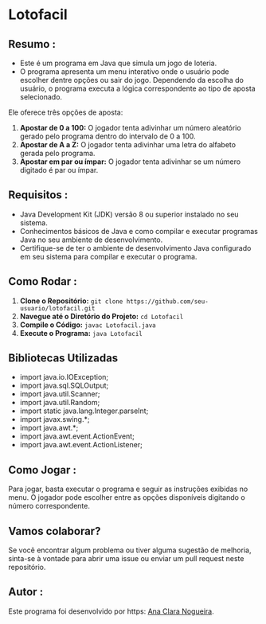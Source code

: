# Lotofacil

## Resumo :

- Este é um programa em Java que simula um jogo de loteria.
- O programa apresenta um menu interativo onde o usuário pode escolher dentre opções ou sair do jogo. Dependendo da escolha do usuário, o programa executa a lógica correspondente ao tipo de aposta selecionado.

Ele oferece três opções de aposta:

1. **Apostar de 0 a 100:** O jogador tenta adivinhar um número aleatório gerado pelo programa dentro do intervalo de 0 a 100.
2. **Apostar de A a Z:** O jogador tenta adivinhar uma letra do alfabeto gerada pelo programa.
3. **Apostar em par ou ímpar:** O jogador tenta adivinhar se um número digitado é par ou ímpar.

## Requisitos :

- Java Development Kit (JDK) versão 8 ou superior instalado no seu sistema.
- Conhecimentos básicos de Java e como compilar e executar programas Java no seu ambiente de desenvolvimento.
- Certifique-se de ter o ambiente de desenvolvimento Java configurado em seu sistema para compilar e executar o programa.

## Como Rodar :

1. **Clone o Repositório:** `git clone https://github.com/seu-usuario/lotofacil.git`
2. **Navegue até o Diretório do Projeto:** `cd Lotofacil`
3. **Compile o Código:**  `javac Lotofacil.java`
4. **Execute o Programa:** `java Lotofacil`


## Bibliotecas Utilizadas

- import java.io.IOException;
- import java.sql.SQLOutput;
- import java.util.Scanner;
- import java.util.Random;
- import static java.lang.Integer.parseInt;
- import javax.swing.*;
- import java.awt.*;
- import java.awt.event.ActionEvent;
- import java.awt.event.ActionListener;

## Como Jogar :

Para jogar, basta executar o programa e seguir as instruções exibidas no menu. O jogador pode escolher entre as opções disponíveis digitando o número correspondente.

## Vamos colaborar?

Se você encontrar algum problema ou tiver alguma sugestão de melhoria, sinta-se à vontade para abrir uma issue ou enviar um pull request neste repositório.

## Autor :

Este programa foi desenvolvido por https: [Ana Clara Nogueira](github.com/Anaclsouza).


